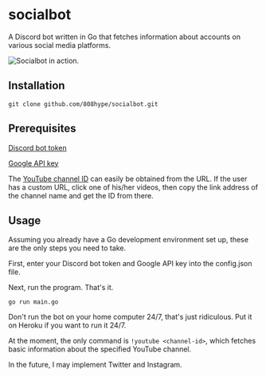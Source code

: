 # socialbot

A Discord bot written in Go that fetches information about accounts on various social media platforms.

![Socialbot in action.](https://i.imgur.com/x9I1cnP.png)

## Installation
`git clone github.com/808hype/socialbot.git`

## Prerequisites

[Discord bot token](https://github.com/reactiflux/discord-irc/wiki/Creating-a-discord-bot-&-getting-a-token)

[Google API key](https://developers.google.com/youtube/registering_an_application)

The [YouTube channel ID](https://commentpicker.com/youtube-channel-id.php) can easily be obtained from the URL. If the user has a custom URL, click one of his/her videos, then copy the link address of the channel name and get the ID from there.

## Usage

Assuming you already have a Go development environment set up, these are the only steps you need to take.

First, enter your Discord bot token and Google API key into the config.json file.

Next, run the program. That's it.

`go run main.go`

Don't run the bot on your home computer 24/7, that's just ridiculous. Put it on Heroku if you want to run it 24/7.

At the moment, the only command is `!youtube <channel-id>`, which fetches basic information about the specified YouTube channel.

In the future, I may implement Twitter and Instagram.
